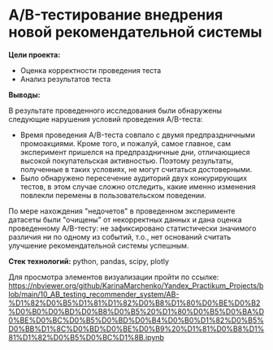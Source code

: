 # A/B-тестирование внедрения новой рекомендательной системы

**Цели проекта:** 
  - Оценка корректности проведения теста
  - Анализ результатов теста

**Выводы:**

В результате проведенного исследования были обнаружены следующие нарушения условий проведения A/B-теста:

  - Время проведения A/B-теста совпало с двумя предпраздничными промоакциями. Кроме того, и пожалуй, самое главное, сам эксперимент пришелся на предпраздничные дни, отличающиеся высокой покупательская активностью. Поэтому результаты, полученные в таких условиях, не могут считаться достоверными.
  - Было обнаружено пересечение аудиторий двух конкурирующих тестов, в этом случае сложно отследить, какие именно изменения повлекли перемены в пользовательском поведении.

По мере нахождения "недочетов" в проведенном эксперименте датасеты были "очищены" от некорректных данных и дана оценка проведенному A/B-тесту: не зафиксировано статистически значимого различия ни по одному из событий, т.о., нет оснований считать улучшение рекомендательной системы успешным.

**Стек технологий:** python, pandas, scipy, plotly

Для просмотра элементов визуализации пройти по ссылке: https://nbviewer.org/github/KarinaMarchenko/Yandex_Practikum_Projects/blob/main/10_AB_testing_recommender_system/AB-%D1%82%D0%B5%D1%81%D1%82%D0%B8%D1%80%D0%BE%D0%B2%D0%B0%D0%BD%D0%B8%D0%B5%20%D1%80%D0%B5%D0%BA%D0%BE%D0%BC%D0%B5%D0%BD%D0%B4%D0%B0%D1%82%D0%B5%D0%BB%D1%8C%D0%BD%D0%BE%D0%B9%20%D1%81%D0%B8%D1%81%D1%82%D0%B5%D0%BC%D1%8B.ipynb
